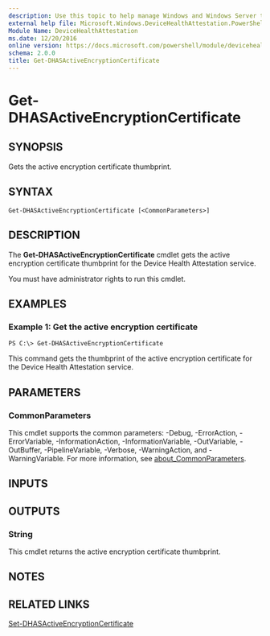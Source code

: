 ```yaml
---
description: Use this topic to help manage Windows and Windows Server technologies with Windows PowerShell.
external help file: Microsoft.Windows.DeviceHealthAttestation.PowerShell.dll-Help.xml
Module Name: DeviceHealthAttestation
ms.date: 12/20/2016
online version: https://docs.microsoft.com/powershell/module/devicehealthattestation/get-dhasactiveencryptioncertificate?view=windowsserver2016-ps&wt.mc_id=ps-gethelp
schema: 2.0.0
title: Get-DHASActiveEncryptionCertificate
---
```


# Get-DHASActiveEncryptionCertificate

## SYNOPSIS
Gets the active encryption certificate thumbprint.

## SYNTAX

```
Get-DHASActiveEncryptionCertificate [<CommonParameters>]
```

## DESCRIPTION
The **Get-DHASActiveEncryptionCertificate** cmdlet gets the active encryption certificate thumbprint for the Device Health Attestation service.

You must have administrator rights to run this cmdlet.

## EXAMPLES

### Example 1: Get the active encryption certificate
```
PS C:\> Get-DHASActiveEncryptionCertificate
```

This command gets the thumbprint of the active encryption certificate for the Device Health Attestation service.

## PARAMETERS

### CommonParameters
This cmdlet supports the common parameters: -Debug, -ErrorAction, -ErrorVariable, -InformationAction, -InformationVariable, -OutVariable, -OutBuffer, -PipelineVariable, -Verbose, -WarningAction, and -WarningVariable. For more information, see [about_CommonParameters](https://go.microsoft.com/fwlink/?LinkID=113216).

## INPUTS

## OUTPUTS

### String
This cmdlet returns the active encryption certificate thumbprint.

## NOTES

## RELATED LINKS

[Set-DHASActiveEncryptionCertificate](./Set-DHASActiveEncryptionCertificate.md)

